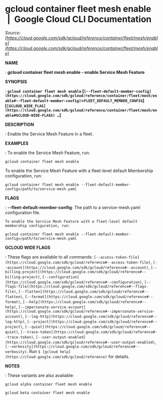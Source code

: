 # gcloud container fleet mesh enable  |  Google Cloud CLI Documentation

*Source: [https://cloud.google.com/sdk/gcloud/reference/container/fleet/mesh/enable](https://cloud.google.com/sdk/gcloud/reference/container/fleet/mesh/enable)*

**NAME**

: **gcloud container fleet mesh enable - enable Service Mesh Feature**

**SYNOPSIS**

: **`gcloud container fleet mesh enable` [`[--fleet-default-member-config](https://cloud.google.com/sdk/gcloud/reference/container/fleet/mesh/enable#--fleet-default-member-config)`=`FLEET_DEFAULT_MEMBER_CONFIG`] [`[GCLOUD_WIDE_FLAG](https://cloud.google.com/sdk/gcloud/reference/container/fleet/mesh/enable#GCLOUD-WIDE-FLAGS) …`]**

**DESCRIPTION**

: Enable the Service Mesh Feature in a fleet.

**EXAMPLES**

: To enable the Service Mesh Feature, run:

```
gcloud container fleet mesh enable
```

To enable the Service Mesh Feature with a fleet-level default Membership
configuration, run:

```
gcloud container fleet mesh enable --fleet-default-member-config=/path/to/service-mesh.yaml
```

**FLAGS**

: **--fleet-default-member-config**:
The path to a service-mesh.yaml configuration file.

```
To enable the Service Mesh Feature with a fleet-level default
membership configuration, run:
```

```
gcloud container fleet mesh enable --fleet-default-member-config=/path/to/service-mesh.yaml
```

**GCLOUD WIDE FLAGS**

: These flags are available to all commands: `[--access-token-file](https://cloud.google.com/sdk/gcloud/reference#--access-token-file)`,
`[--account](https://cloud.google.com/sdk/gcloud/reference#--account)`, `[--billing-project](https://cloud.google.com/sdk/gcloud/reference#--billing-project)`,
`[--configuration](https://cloud.google.com/sdk/gcloud/reference#--configuration)`,
`[--flags-file](https://cloud.google.com/sdk/gcloud/reference#--flags-file)`,
`[--flatten](https://cloud.google.com/sdk/gcloud/reference#--flatten)`, `[--format](https://cloud.google.com/sdk/gcloud/reference#--format)`, `[--help](https://cloud.google.com/sdk/gcloud/reference#--help)`, `[--impersonate-service-account](https://cloud.google.com/sdk/gcloud/reference#--impersonate-service-account)`,
`[--log-http](https://cloud.google.com/sdk/gcloud/reference#--log-http)`,
`[--project](https://cloud.google.com/sdk/gcloud/reference#--project)`, `[--quiet](https://cloud.google.com/sdk/gcloud/reference#--quiet)`, `[--trace-token](https://cloud.google.com/sdk/gcloud/reference#--trace-token)`, `[--user-output-enabled](https://cloud.google.com/sdk/gcloud/reference#--user-output-enabled)`,
`[--verbosity](https://cloud.google.com/sdk/gcloud/reference#--verbosity)`.
Run `$ [gcloud help](https://cloud.google.com/sdk/gcloud/reference)` for details.

**NOTES**

: These variants are also available:

```
gcloud alpha container fleet mesh enable
```

```
gcloud beta container fleet mesh enable
```